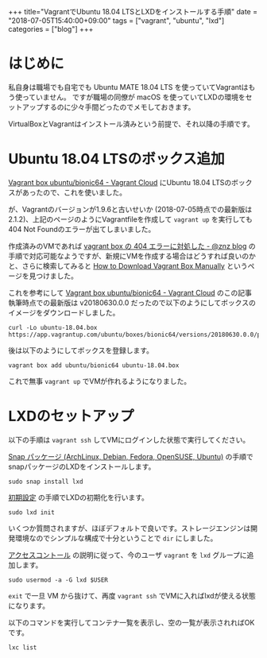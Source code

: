 +++
title="VagrantでUbuntu 18.04 LTSとLXDをインストールする手順"
date = "2018-07-05T15:40:00+09:00"
tags = ["vagrant", "ubuntu", "lxd"]
categories = ["blog"]
+++


# はじめに

私自身は職場でも自宅でも Ubuntu MATE 18.04 LTS を使っていてVagrantはもう使っていません。
ですが職場の同僚が macOS を使っていてLXDの環境をセットアップするのに少々手間どったのでメモしておきます。

VirtualBoxとVagrantはインストール済みという前提で、それ以降の手順です。

# Ubuntu 18.04 LTSのボックス追加

[Vagrant box ubuntu/bionic64 - Vagrant Cloud](https://app.vagrantup.com/ubuntu/boxes/bionic64)
にUbuntu 18.04 LTSのボックスがあったので、これを使いました。

が、Vagrantのバージョンが1.9.6と古いせいか (2018-07-05時点での最新版は2.1.2)、上記のページのようにVagrantfileを作成して `vagrant up` を実行しても404 Not Foundのエラーが出てしまいました。

作成済みのVMであれば
[vagrant box の 404 エラーに対処した - @znz blog](https://blog.n-z.jp/blog/2018-03-09-vagrant-box-404.html)
の手順で対応可能なようですが、新規にVMを作成する場合はどうすれば良いのかと、さらに検索してみると
[How to Download Vagrant Box Manually](https://gist.github.com/firmanelhakim/77b6ee7fb50883155eeefc9e0dc10b9b) というページを見つけました。

これを参考にして
[Vagrant box ubuntu/bionic64 - Vagrant Cloud](https://app.vagrantup.com/ubuntu/boxes/bionic64)
のこの記事執筆時点での最新版は v20180630.0.0 だったので以下のようにしてボックスのイメージをダウンロードしました。

```console
curl -Lo ubuntu-18.04.box https://app.vagrantup.com/ubuntu/boxes/bionic64/versions/20180630.0.0/providers/virtualbox.box
```

後は以下のようにしてボックスを登録します。

```console
vagrant box add ubuntu/bionic64 ubuntu-18.04.box
```

これで無事 `vagrant up` でVMが作れるようになりました。

# LXDのセットアップ

以下の手順は `vagrant ssh` してVMにログインした状態で実行してください。

[Snap パッケージ (ArchLinux, Debian, Fedora, OpenSUSE, Ubuntu)](https://linuxcontainers.org/ja/lxd/getting-started-cli/#snap-archlinux-debian-fedora-opensuse-ubuntu)
の手順でsnapパッケージのLXDをインストールします。

```console
sudo snap install lxd
```

[初期設定](https://linuxcontainers.org/ja/lxd/getting-started-cli/#_5)
の手順でLXDの初期化を行います。

```console
sudo lxd init
```

いくつか質問されますが、ほぼデフォルトで良いです。ストレージエンジンは開発環境なのでシンプルな構成で十分ということで `dir` にしました。

[アクセスコントール](https://linuxcontainers.org/ja/lxd/getting-started-cli/#_6)
の説明に従って、今のユーザ `vagrant` を `lxd` グループに追加します。

```console
sudo usermod -a -G lxd $USER
```

`exit` で一旦 VM から抜けて、再度 `vagrant ssh` でVMに入ればlxdが使える状態になります。


以下のコマンドを実行してコンテナ一覧を表示し、空の一覧が表示されればOKです。

```console
lxc list
